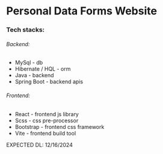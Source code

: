 # Personal Data Forms Website

### Tech stacks:

###### Backend:

- MySql - db
- Hibernate / HQL - orm
- Java - backend
- Spring Boot - backend apis

###### Frontend:

- React - frontend js library
- Scss - css pre-processor
- Bootstrap - frontend css framework
- Vite - frontend build tool

EXPECTED DL: 12/16/2024
